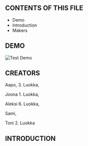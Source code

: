 CONTENTS OF THIS FILE
---------------------
 * Demo
 * Introduction
 * Makers

DEMO
------------
![Test Demo]()

CREATORS
------------

Aapo, 3. Luokka,

Joona 1. Luokka,

Aleksi 6. Luokka,

Sami,

Toni 2. Luokka

INTRODUCTION
------------

